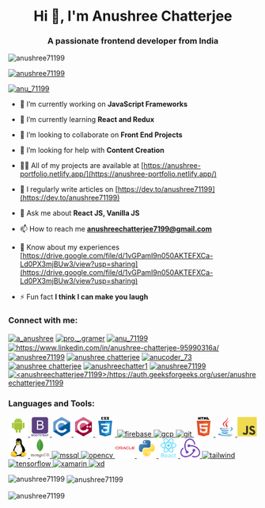 <h1 align="center">Hi 👋, I'm Anushree Chatterjee</h1>
<h3 align="center">A passionate frontend developer from India</h3>

<p align="left"> <img src="https://komarev.com/ghpvc/?username=anushree71199&label=Profile%20views&color=0e75b6&style=flat" alt="anushree71199" /> </p>

<p align="left"> <a href="https://github.com/ryo-ma/github-profile-trophy"><img src="https://github-profile-trophy.vercel.app/?username=anushree71199" alt="anushree71199" /></a> </p>

<p align="left"> <a href="https://twitter.com/anu_71199" target="blank"><img src="https://img.shields.io/twitter/follow/anu_71199?logo=twitter&style=for-the-badge" alt="anu_71199" /></a> </p>

- 🔭 I’m currently working on **JavaScript Frameworks**

- 🌱 I’m currently learning **React and Redux**

- 👯 I’m looking to collaborate on **Front End Projects**

- 🤝 I’m looking for help with **Content Creation**

- 👨‍💻 All of my projects are available at [https://anushree-portfolio.netlify.app/](https://anushree-portfolio.netlify.app/)

- 📝 I regularly write articles on [https://dev.to/anushree71199](https://dev.to/anushree71199)

- 💬 Ask me about **React JS, Vanilla JS**

- 📫 How to reach me **anushreechatterjee7199@gmail.com**

- 📄 Know about my experiences [https://drive.google.com/file/d/1vGPamI9n050AKTEFXCa-Ld0PX3mjBUw3/view?usp=sharing](https://drive.google.com/file/d/1vGPamI9n050AKTEFXCa-Ld0PX3mjBUw3/view?usp=sharing)

- ⚡ Fun fact **I think I can make you laugh**

<h3 align="left">Connect with me:</h3>
<p align="left">
<a href="https://codepen.io/a_anushree" target="blank"><img align="center" src="https://raw.githubusercontent.com/rahuldkjain/github-profile-readme-generator/master/src/images/icons/Social/codepen.svg" alt="a_anushree" height="30" width="40" /></a>
<a href="https://dev.to/pro._.gramer" target="blank"><img align="center" src="https://cdn.jsdelivr.net/npm/simple-icons@3.0.1/icons/dev-dot-to.svg" alt="pro._.gramer" height="30" width="40" /></a>
<a href="https://twitter.com/anu_71199" target="blank"><img align="center" src="https://raw.githubusercontent.com/rahuldkjain/github-profile-readme-generator/master/src/images/icons/Social/twitter.svg" alt="anu_71199" height="30" width="40" /></a>
<a href="https://linkedin.com/in/https://www.linkedin.com/in/anushree-chatterjee-95990316a/" target="blank"><img align="center" src="https://raw.githubusercontent.com/rahuldkjain/github-profile-readme-generator/master/src/images/icons/Social/linked-in-alt.svg" alt="https://www.linkedin.com/in/anushree-chatterjee-95990316a/" height="30" width="40" /></a>
<a href="https://codesandbox.com/anushree71199" target="blank"><img align="center" src="https://cdn.jsdelivr.net/npm/simple-icons@3.0.1/icons/codesandbox.svg" alt="anushree71199" height="30" width="40" /></a>
<a href="https://fb.com/anushree chatterjee" target="blank"><img align="center" src="https://raw.githubusercontent.com/rahuldkjain/github-profile-readme-generator/master/src/images/icons/Social/facebook.svg" alt="anushree chatterjee" height="30" width="40" /></a>
<a href="https://instagram.com/anucoder_73" target="blank"><img align="center" src="https://raw.githubusercontent.com/rahuldkjain/github-profile-readme-generator/master/src/images/icons/Social/instagram.svg" alt="anucoder_73" height="30" width="40" /></a>
<a href="https://dribbble.com/anushree chatterjee" target="blank"><img align="center" src="https://raw.githubusercontent.com/rahuldkjain/github-profile-readme-generator/master/src/images/icons/Social/dribbble.svg" alt="anushree chatterjee" height="30" width="40" /></a>
<a href="https://www.hackerrank.com/anushreechatter1" target="blank"><img align="center" src="https://raw.githubusercontent.com/rahuldkjain/github-profile-readme-generator/master/src/images/icons/Social/hackerrank.svg" alt="anushreechatter1" height="30" width="40" /></a>
<a href="https://www.leetcode.com/anushree71199" target="blank"><img align="center" src="https://raw.githubusercontent.com/rahuldkjain/github-profile-readme-generator/master/src/images/icons/Social/leet-code.svg" alt="anushree71199" height="30" width="40" /></a>
<a href="https://auth.geeksforgeeks.org/user/<anushreechatterjee71199>/https://auth.geeksforgeeks.org/user/anushreechatterjee71199" target="blank"><img align="center" src="https://raw.githubusercontent.com/rahuldkjain/github-profile-readme-generator/master/src/images/icons/Social/geeks-for-geeks.svg" alt="<anushreechatterjee71199>/https://auth.geeksforgeeks.org/user/anushreechatterjee71199" height="30" width="40" /></a>
</p>

<h3 align="left">Languages and Tools:</h3>
<p align="left"> <a href="https://developer.android.com" target="_blank"> <img src="https://raw.githubusercontent.com/devicons/devicon/master/icons/android/android-original-wordmark.svg" alt="android" width="40" height="40"/> </a> <a href="https://getbootstrap.com" target="_blank"> <img src="https://raw.githubusercontent.com/devicons/devicon/master/icons/bootstrap/bootstrap-plain-wordmark.svg" alt="bootstrap" width="40" height="40"/> </a> <a href="https://www.cprogramming.com/" target="_blank"> <img src="https://raw.githubusercontent.com/devicons/devicon/master/icons/c/c-original.svg" alt="c" width="40" height="40"/> </a> <a href="https://www.w3schools.com/cpp/" target="_blank"> <img src="https://raw.githubusercontent.com/devicons/devicon/master/icons/cplusplus/cplusplus-original.svg" alt="cplusplus" width="40" height="40"/> </a> <a href="https://www.w3schools.com/css/" target="_blank"> <img src="https://raw.githubusercontent.com/devicons/devicon/master/icons/css3/css3-original-wordmark.svg" alt="css3" width="40" height="40"/> </a> <a href="https://firebase.google.com/" target="_blank"> <img src="https://www.vectorlogo.zone/logos/firebase/firebase-icon.svg" alt="firebase" width="40" height="40"/> </a> <a href="https://cloud.google.com" target="_blank"> <img src="https://www.vectorlogo.zone/logos/google_cloud/google_cloud-icon.svg" alt="gcp" width="40" height="40"/> </a> <a href="https://git-scm.com/" target="_blank"> <img src="https://www.vectorlogo.zone/logos/git-scm/git-scm-icon.svg" alt="git" width="40" height="40"/> </a> <a href="https://www.w3.org/html/" target="_blank"> <img src="https://raw.githubusercontent.com/devicons/devicon/master/icons/html5/html5-original-wordmark.svg" alt="html5" width="40" height="40"/> </a> <a href="https://www.java.com" target="_blank"> <img src="https://raw.githubusercontent.com/devicons/devicon/master/icons/java/java-original.svg" alt="java" width="40" height="40"/> </a> <a href="https://developer.mozilla.org/en-US/docs/Web/JavaScript" target="_blank"> <img src="https://raw.githubusercontent.com/devicons/devicon/master/icons/javascript/javascript-original.svg" alt="javascript" width="40" height="40"/> </a> <a href="https://www.linux.org/" target="_blank"> <img src="https://raw.githubusercontent.com/devicons/devicon/master/icons/linux/linux-original.svg" alt="linux" width="40" height="40"/> </a> <a href="https://www.mongodb.com/" target="_blank"> <img src="https://raw.githubusercontent.com/devicons/devicon/master/icons/mongodb/mongodb-original-wordmark.svg" alt="mongodb" width="40" height="40"/> </a> <a href="https://www.microsoft.com/en-us/sql-server" target="_blank"> <img src="https://www.svgrepo.com/show/303229/microsoft-sql-server-logo.svg" alt="mssql" width="40" height="40"/> </a> <a href="https://opencv.org/" target="_blank"> <img src="https://www.vectorlogo.zone/logos/opencv/opencv-icon.svg" alt="opencv" width="40" height="40"/> </a> <a href="https://www.oracle.com/" target="_blank"> <img src="https://raw.githubusercontent.com/devicons/devicon/master/icons/oracle/oracle-original.svg" alt="oracle" width="40" height="40"/> </a> <a href="https://www.python.org" target="_blank"> <img src="https://raw.githubusercontent.com/devicons/devicon/master/icons/python/python-original.svg" alt="python" width="40" height="40"/> </a> <a href="https://reactjs.org/" target="_blank"> <img src="https://raw.githubusercontent.com/devicons/devicon/master/icons/react/react-original-wordmark.svg" alt="react" width="40" height="40"/> </a> <a href="https://redux.js.org" target="_blank"> <img src="https://raw.githubusercontent.com/devicons/devicon/master/icons/redux/redux-original.svg" alt="redux" width="40" height="40"/> </a> <a href="https://tailwindcss.com/" target="_blank"> <img src="https://www.vectorlogo.zone/logos/tailwindcss/tailwindcss-icon.svg" alt="tailwind" width="40" height="40"/> </a> <a href="https://www.tensorflow.org" target="_blank"> <img src="https://www.vectorlogo.zone/logos/tensorflow/tensorflow-icon.svg" alt="tensorflow" width="40" height="40"/> </a> <a href="https://dotnet.microsoft.com/apps/xamarin" target="_blank"> <img src="https://raw.githubusercontent.com/detain/svg-logos/780f25886640cef088af994181646db2f6b1a3f8/svg/xamarin.svg" alt="xamarin" width="40" height="40"/> </a> <a href="https://www.adobe.com/products/xd.html" target="_blank"> <img src="https://cdn.worldvectorlogo.com/logos/adobe-xd.svg" alt="xd" width="40" height="40"/> </a> </p>

<p><img align="left" src="https://github-readme-stats.vercel.app/api/top-langs?username=anushree71199&show_icons=true&locale=en&layout=compact" alt="anushree71199" /></p>

<p>&nbsp;<img align="center" src="https://github-readme-stats.vercel.app/api?username=anushree71199&show_icons=true&locale=en" alt="anushree71199" /></p>

<p><img align="center" src="https://github-readme-streak-stats.herokuapp.com/?user=anushree71199&" alt="anushree71199" /></p>
